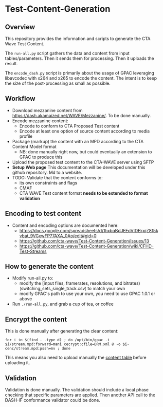 # Test-Content-Generation

## Overview

This repository provides the information and scripts to generate the CTA Wave Test Content.

The ```run-all.py``` script gathers the data and content from input tables/parameters. Then it sends them for processing. Then it uploads the result.

The ```encode_dash.py``` script is primarily about the usage of GPAC leveraging libavcodec with x264 and x265 to encode the content.
The intent is to keep the size of the post-processing as small as possible.

## Workflow

* Download mezzanine content from https://dash.akamaized.net/WAVE/Mezzanine/. To be done manually.
* Encode mezzanine content:
  * Encode to conform to CTA Proposed Test content
  * Encode at least one option of source content according to media profile
* Package (markup) the content with an MPD according to the CTA Content Model format
  * NB: done manually right now, but could eventually an extension to GPAC to produce this
* Upload the proposed test content to the CTA-WAVE server using SFTP
 * **Setup Web page** This documentation will be developed under this github repository. Md to a website.
* TODO: Validate that the content conforms to:
  * its own constraints and flags
  * CMAF
  * CTA WAVE Test content format **needs to be extended to format validation**
 
## Encoding to test content
 
* Content and encoding options are documented here:
  * https://docs.google.com/spreadsheets/d/1hxbqBdJEEdVIDEkpjZ8f5kvbat_9VGxwFP77AXA_0Ao/edit#gid=0
  * https://github.com/cta-wave/Test-Content-Generation/issues/13
  * https://github.com/cta-wave/Test-Content-Generation/wiki/CFHD-Test-Streams
  
## How to generate the content

* Modify run-all.py to:
  * modify the [input files, framerates, resolutions, and bitrates)(switching_sets_single_track.csv) to match your own
  * modify GPAC's path to use your own, you need to use GPAC 1.0.1 or above
* Run ```./run-all.py```, and grab a cup of tea, or coffee

## Encrypt the content

This is done manually after generating the clear content:
```
for i in $(find . -type d) ; do /opt/bin/gpac -i $i/stream.mpd:forward=mani cecrypt:cfile=DRM.xml @ -o $i-cenc/stream.mpd:pssh=mv ; done
```

This means you also need to upload manually the [content table](http://dash.akamaized.net/WAVE/index.html) before uploading it.

## Validation

Validation is done manually. The validation should include a local phase checking that specific parameters are applied. Then another API call to the DASH-IF conformance validator could be done.

